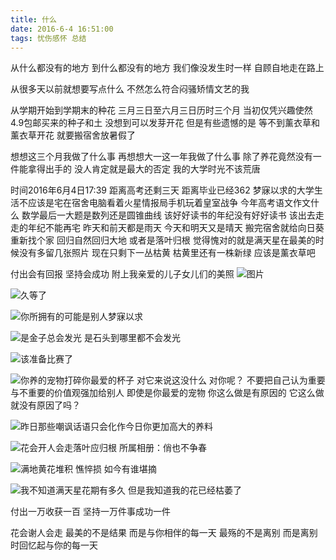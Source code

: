```yaml
---
title: 什么
date: 2016-6-4 16:51:00
tags: 忧伤感怀 总结
---
```


从什么都没有的地方
到什么都没有的地方
我们像没发生时一样
自顾自地走在路上  
 
从很多天以前就想要写点什么
不然怎么符合闷骚矫情文艺的我

从学期开始到学期末的种花
三月三日至六月三日历时三个月
当初仅凭兴趣使然
4.9包邮买来的种子和土
没想到可以发芽开花
但是有些遗憾的是
等不到薰衣草和薰衣草开花
就要搬宿舍放暑假了

想想这三个月我做了什么事
再想想大一这一年我做了什么事
除了养花竟然没有一件能拿得出手的
没人肯定就是最大的否定
我的大学时光不该荒唐

时间2016年6月4日17:39
距离高考还剩三天
距离毕业已经362
梦寐以求的大学生活不应该是宅在宿舍电脑看着火星情报局手机玩着皇室战争
今年高考语文作文什么
数学最后一大题是数列还是圆锥曲线
该好好读书的年纪没有好好读书
该出去走走的年纪不能再宅
昨天和前天都是雨天
今天和明天又是晴天
搬完宿舍就给向日葵重新找个家
回归自然回归大地
或者是落叶归根
觉得愧对的就是满天星在最美的时候没有多留几张照片
现在只剩下一丛枯黄
枯黄里还有一株新绿 应该是薰衣草吧


付出会有回报
坚持会成功
附上我亲爱的儿子女儿们的美照
![图片](https://a2.qpic.cn/psb?/V11Dol0H4E7NQj/32OHkKaUeP.0NjBi1eF9gKHfeWuSCbEJSKdWKcj0nWE!/b/dH0BAAAAAAAA&ek=1&kp=1&pt=0&bo=gAJgAwAAAAAFB8U!&tl=3&su=02143505&tm=1615723200&sce=0-12-12&rf=2-9)

![久等了](https://a4.qpic.cn/psb?/V11Dol0H4E7NQj/15HvH9RG3FV96hozKeAJahjErOAUctyZ5EWvMlgmj5o!/b/dG8BAAAAAAAA&ek=1&kp=1&pt=0&bo=gAJgAwAAAAAFB8U!&tl=3&su=029476705&tm=1615723200&sce=0-12-12&rf=2-9)

![你所拥有的可能是别人梦寐以求](https://a3.qpic.cn/psb?/V11Dol0H4E7NQj/7UJ*DEbyWxF19tP4DQ0GNoDMEDJzn6AjGinv80QEdK0!/b/dH4BAAAAAAAA&ek=1&kp=1&pt=0&bo=YAOAAgAAAAAFB8U!&tl=3&su=0173003185&tm=1615723200&sce=0-12-12&rf=2-9)


![是金子总会发光 是石头到哪里都不会发光](https://a4.qpic.cn/psb?/V11Dol0H4E7NQj/Lhn0uo9XL*Hunp10mCPSwVgz.X9XH3iYfmn7d7aL7ds!/b/dAsBAAAAAAAA&ek=1&kp=1&pt=0&bo=wQYABWAQIAwFCbQ!&tl=3&su=0134630481&tm=1615723200&sce=0-12-12&rf=2-9)

![该准备比赛了](https://a3.qpic.cn/psb?/V11Dol0H4E7NQj/Vo7JAgSZAG0HXDCfQPcfZ23BXOca7E3DJ0n9V6.29x8!/b/dHIBAAAAAAAA&ek=1&kp=1&pt=0&bo=wQYABWAQIAwFCbQ!&tl=3&su=0229176049&tm=1615723200&sce=0-12-12&rf=2-9)


![你养的宠物打碎你最爱的杯子 对它来说这没什么 对你呢？ 不要把自己认为重要与不重要的价值观强加给别人 即使是你最爱的宠物 你这么做是有原因的 它这么做就没有原因了吗？](https://a1.qpic.cn/psb?/V11Dol0H4E7NQj/amMkL2c1t7b*yfC6XAeDX3xuBf9izGNLSQnNynxqhDk!/b/dHABAAAAAAAA&ek=1&kp=1&pt=0&bo=wQYABWAQIAwFCbQ!&tl=3&su=4173971537&tm=1615723200&sce=0-12-12&rf=2-9)


![昨日那些嘲讽话语只会化作今日你更加高大的养料](https://a4.qpic.cn/psb?/V11Dol0H4E7NQj/icdFbDcGrM821l7DW79wYudQjwdGwix4ug6fZ2OWssg!/b/dG8BAAAAAAAA&ek=1&kp=1&pt=0&bo=wQYABWAQIAwFCbQ!&tl=3&su=395030065&tm=1615723200&sce=0-12-12&rf=2-9)


![花会开人会走落叶应归根](https://a1.qpic.cn/psb?/V11Dol0H4E7NQj/mc.O8XKMcDsHe0zupeTDyJINv4iFU0S1j7*VTAN0lCw!/b/dAwBAAAAAAAA&ek=1&kp=1&pt=0&bo=AAXBBiAMYBAFCbQ!&tl=3&su=3113902001&tm=1615723200&sce=0-12-12&rf=2-9)
所属相册：俏也不争春


![满地黄花堆积 憔悴损 如今有谁堪摘](https://a2.qpic.cn/psb?/V11Dol0H4E7NQj/FGOytUYAK*dUhU42xGhxi3mWbYYTtK2qIdbyLopLwoI!/b/dI0BAAAAAAAA&ek=1&kp=1&pt=0&bo=AAXBBiAMYBAFCbQ!&tl=3&su=378424673&tm=1615723200&sce=0-12-12&rf=2-9)


![我不知道满天星花期有多久 但是我知道我的花已经枯萎了](https://a2.qpic.cn/psb?/V11Dol0H4E7NQj/ujDCAGaIeiVHBYIqsRrm*jSIf5TtpPsHjoNISH*Kmgs!/b/dOUAAAAAAAAA&ek=1&kp=1&pt=0&bo=AAXBBiAMYBAFCbQ!&tl=3&su=392864289&tm=1615723200&sce=0-12-12&rf=2-9)



付出一万收获一百
坚持一万件事成功一件

花会谢人会走
最美的不是结果
而是与你相伴的每一天
最殇的不是离别
而是离别时回忆起与你的每一天